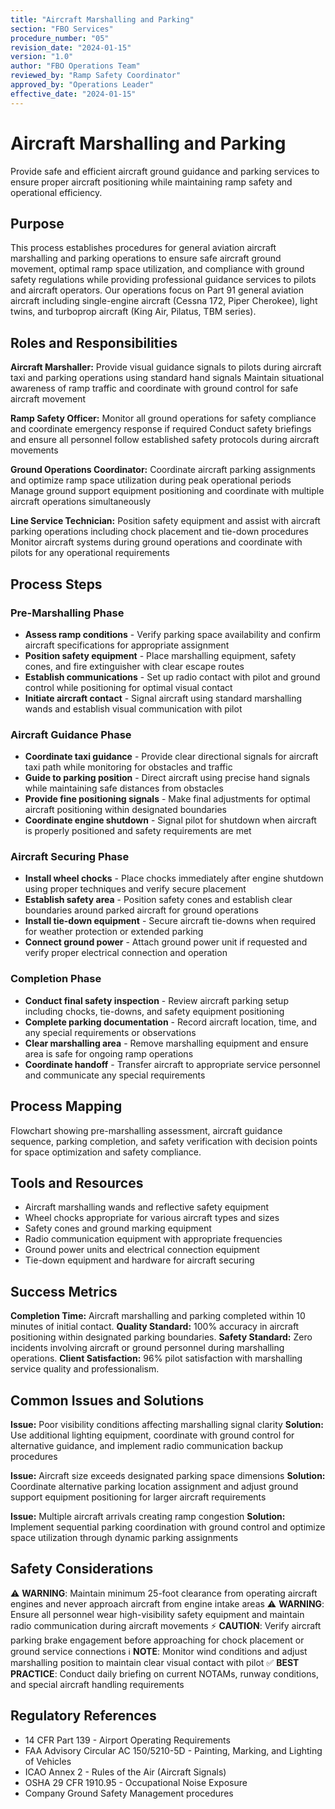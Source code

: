 ```yaml
---
title: "Aircraft Marshalling and Parking"
section: "FBO Services"
procedure_number: "05"
revision_date: "2024-01-15"
version: "1.0"
author: "FBO Operations Team"
reviewed_by: "Ramp Safety Coordinator"
approved_by: "Operations Leader"
effective_date: "2024-01-15"
---
```


# Aircraft Marshalling and Parking

Provide safe and efficient aircraft ground guidance and parking services to ensure proper aircraft positioning while maintaining ramp safety and operational efficiency.

## Purpose

This process establishes procedures for general aviation aircraft marshalling and parking operations to ensure safe aircraft ground movement, optimal ramp space utilization, and compliance with ground safety regulations while providing professional guidance services to pilots and aircraft operators. Our operations focus on Part 91 general aviation aircraft including single-engine aircraft (Cessna 172, Piper Cherokee), light twins, and turboprop aircraft (King Air, Pilatus, TBM series).

## Roles and Responsibilities

**Aircraft Marshaller:**
Provide visual guidance signals to pilots during aircraft taxi and parking operations using standard hand signals
Maintain situational awareness of ramp traffic and coordinate with ground control for safe aircraft movement

**Ramp Safety Officer:**
Monitor all ground operations for safety compliance and coordinate emergency response if required
Conduct safety briefings and ensure all personnel follow established safety protocols during aircraft movements

**Ground Operations Coordinator:**
Coordinate aircraft parking assignments and optimize ramp space utilization during peak operational periods
Manage ground support equipment positioning and coordinate with multiple aircraft operations simultaneously

**Line Service Technician:**
Position safety equipment and assist with aircraft parking operations including chock placement and tie-down procedures
Monitor aircraft systems during ground operations and coordinate with pilots for any operational requirements

## Process Steps

### Pre-Marshalling Phase

- **Assess ramp conditions** - Verify parking space availability and confirm aircraft specifications for appropriate assignment
- **Position safety equipment** - Place marshalling equipment, safety cones, and fire extinguisher with clear escape routes
- **Establish communications** - Set up radio contact with pilot and ground control while positioning for optimal visual contact
- **Initiate aircraft contact** - Signal aircraft using standard marshalling wands and establish visual communication with pilot

### Aircraft Guidance Phase

- **Coordinate taxi guidance** - Provide clear directional signals for aircraft taxi path while monitoring for obstacles and traffic
- **Guide to parking position** - Direct aircraft using precise hand signals while maintaining safe distances from obstacles
- **Provide fine positioning signals** - Make final adjustments for optimal aircraft positioning within designated boundaries
- **Coordinate engine shutdown** - Signal pilot for shutdown when aircraft is properly positioned and safety requirements are met

### Aircraft Securing Phase

- **Install wheel chocks** - Place chocks immediately after engine shutdown using proper techniques and verify secure placement
- **Establish safety area** - Position safety cones and establish clear boundaries around parked aircraft for ground operations
- **Install tie-down equipment** - Secure aircraft tie-downs when required for weather protection or extended parking
- **Connect ground power** - Attach ground power unit if requested and verify proper electrical connection and operation

### Completion Phase

- **Conduct final safety inspection** - Review aircraft parking setup including chocks, tie-downs, and safety equipment positioning
- **Complete parking documentation** - Record aircraft location, time, and any special requirements or observations
- **Clear marshalling area** - Remove marshalling equipment and ensure area is safe for ongoing ramp operations
- **Coordinate handoff** - Transfer aircraft to appropriate service personnel and communicate any special requirements

## Process Mapping

Flowchart showing pre-marshalling assessment, aircraft guidance sequence, parking completion, and safety verification with decision points for space optimization and safety compliance.

## Tools and Resources

- Aircraft marshalling wands and reflective safety equipment
- Wheel chocks appropriate for various aircraft types and sizes
- Safety cones and ground marking equipment
- Radio communication equipment with appropriate frequencies
- Ground power units and electrical connection equipment
- Tie-down equipment and hardware for aircraft securing

## Success Metrics

**Completion Time:** Aircraft marshalling and parking completed within 10 minutes of initial contact.
**Quality Standard:** 100% accuracy in aircraft positioning within designated parking boundaries.
**Safety Standard:** Zero incidents involving aircraft or ground personnel during marshalling operations.
**Client Satisfaction:** 96% pilot satisfaction with marshalling service quality and professionalism.

## Common Issues and Solutions

**Issue:** Poor visibility conditions affecting marshalling signal clarity
**Solution:** Use additional lighting equipment, coordinate with ground control for alternative guidance, and implement radio communication backup procedures

**Issue:** Aircraft size exceeds designated parking space dimensions
**Solution:** Coordinate alternative parking location assignment and adjust ground support equipment positioning for larger aircraft requirements

**Issue:** Multiple aircraft arrivals creating ramp congestion
**Solution:** Implement sequential parking coordination with ground control and optimize space utilization through dynamic parking assignments

## Safety Considerations

⚠️ **WARNING**: Maintain minimum 25-foot clearance from operating aircraft engines and never approach aircraft from engine intake areas
⚠️ **WARNING**: Ensure all personnel wear high-visibility safety equipment and maintain radio communication during aircraft movements
⚡ **CAUTION**: Verify aircraft parking brake engagement before approaching for chock placement or ground service connections
ℹ️ **NOTE**: Monitor wind conditions and adjust marshalling position to maintain clear visual contact with pilot
✅ **BEST PRACTICE**: Conduct daily briefing on current NOTAMs, runway conditions, and special aircraft handling requirements

## Regulatory References

- 14 CFR Part 139 - Airport Operating Requirements
- FAA Advisory Circular AC 150/5210-5D - Painting, Marking, and Lighting of Vehicles
- ICAO Annex 2 - Rules of the Air (Aircraft Signals)
- OSHA 29 CFR 1910.95 - Occupational Noise Exposure
- Company Ground Safety Management procedures
